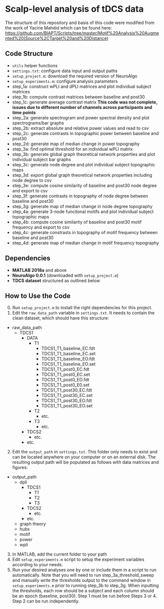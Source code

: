 # Scalp-level analysis of tDCS data
The structure of this repository and basis of this code were modified from the work of Yacine Mahdid which can be found here: https://github.com/BIAPT/Scripts/tree/master/Motif%20Analysis%20Augmented%20(Source%2CTarget%20and%20Distance)

## Code Structure
* `utils` helper functions
* `settings.txt`: configure data input and output paths
* `setup_project.m`: download the required version of NeuroAlgo
* `setup_experiments.m`: configure analysis parameters
* step_1a: construct wPLI and dPLI matrices and plot individual subject matrices
* step_1b: compute contrast matrices between baseline and post30
* step_1c: generate average contrast matrix **This code was not complete, issues due to different number of channels across participants and time points**
* step_2a: generate spectrogram and power spectral density and plot spectrograms/bar graphs
* step_2b: extract absolute and relative power values and read to csv
* step_2c: generate contrasts in topographic power between baseline and post30
* step_2d: generate map of median change in power topography
* step_3a: find optimal threshold for an individual wPLI matrix
* step_3b: generate global graph theoretical network properties and plot individual subject bar graphs
* step_3c: generate node degree and plot individual subject topographic maps
* step_3d: export global graph theoretical network properties including node degree to csv
* step_3e: compute cosine similarity of baseline and post30 node degree and export to csv
* step_3f: generate contrasts in topography of node degree between baseline and post30
* step_3g: generate map of median change in node degree topography
* step_4a: generate 3-node funcitonal motifs and plot individual subject topographic maps
* step_4b: compute cosine similarity of baseline and post30 motif frequency and export to csv
* step_4c: generate constrasts in topography of motif frequency between baseline and post30
* step_4d: generate map of median change in motif frequency topography

## Dependencies
* **MATLAB 2018a** and above
* **NeuroAlgo 0.0.1** (downloaded with `setup_project.m`)
* **TDCS dataset** structured as outlined below 

## How to Use the Code
0. Run `setup_project.m` to install the right dependencies for this project. 
1. Edit the `raw_data_path` variable in `settings.txt`. It needs to contain the clean dataset, which should have this structure:

* raw_data_path
	* TDCS1
		* DATA
			* T1
				* TDCS1_T1_baseline_EC.fdt
				* TDCS1_T1_baseline_EC.set
				* TDCS1_T1_baseline_EO.fdt
				* TDCS1_T1_baseline_EO.set
				* TDCS1_T1_post0_EC.fdt
				* TDCS1_T1_post0_EC.set
				* TDCS1_T1_post0_EO.fdt
				* TDCS1_T1_post0_E0.set
				* TDCS1_T1_post30_EC.fdt
				* TDCS1_T1_post30_EC.set
				- TDCS1_T1_post30_EO.fdt
				- TDCS1_T1_post30_EO.set
 			- T2
				- etc.
			- T3
				- etc.
        - TDCS2
            - etc.
        - etc.
2. Edit the `output_path` in `settings.txt`. This folder only needs to exist and can be located anywhere on your computer or on an external disk. The resulting output path will be populated as follows with data matrices and figures:
* output_path
	* dpli
		* TDCS1
			- T1
			- T2
			- T3
		* TDCS2
			- etc.
		* etc.
	* graph theory
	* hubs
	* motif
	* power
	* wpli
3. In MATLAB, add the current folder to your path 
4. Edit `setup_experiments.m` script to setup the experiment variables according to your needs.
5.  Run your desired analyses one by one or include them in a script to run automatically. Note that you will need to run step_3a_threshold_sweep and manually write the thresholds output to the command window in `setup_experiments.m` prior to running step_3b to step_3g. When inputting the thresholds, each row should be a subject and each column should be an epoch (baseline, post30). Step 1 must be run before Steps 3 or 4. Step 2 can be run independently.
